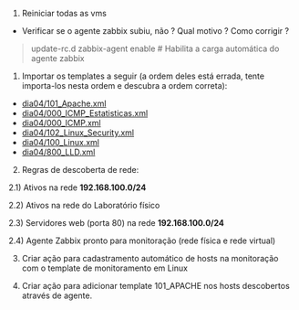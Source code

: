 
1) Reiniciar todas as vms

* Verificar se o agente zabbix subiu, não ? Qual motivo ? Como corrigir ?

> update-rc.d zabbix-agent enable # Habilita a carga automática do agente zabbix

1) Importar os templates a seguir (a ordem deles está errada, tente importa-los nesta ordem e descubra a ordem correta):

* [dia04/101_Apache.xml](dia04/101_Apache.xml)
* [dia04/000_ICMP_Estatisticas.xml](dia04/000_ICMP_Estatisticas.xml)
* [dia04/000_ICMP.xml](dia04/000_ICMP.xml)
* [dia04/102_Linux_Security.xml](dia04/102_Linux_Security.xml)
* [dia04/100_Linux.xml](dia04/100_Linux.xml)
* [dia04/800_LLD.xml](dia04/800_LLD.xml)

2) Regras de descoberta de rede:

2.1) Ativos na rede **192.168.100.0/24**

2.2) Ativos na rede do Laboratório físico

2.3) Servidores web (porta 80) na rede **192.168.100.0/24**

2.4) Agente Zabbix pronto para monitoração (rede física e rede virtual)

3) Criar ação para cadastramento automático de hosts na monitoração com o template de monitoramento em Linux

4) Criar ação para adicionar template 101_APACHE nos hosts descobertos através de agente.


